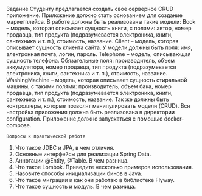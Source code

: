 Задание
	Студенту предлагается создать свое серверное CRUD приложение. Приложение должно стать основанием для создание маркетплейса. В работе должны быть реализованы такие модели:
    Book – модель, которая описывает сущность книги, с полями: 
автор, 
номер продавца, 
тип продукта (подразумевается электроника, книги, сантехника и т. п.), 
стоимость, 
название.
    Client – модель, которая описывает сущность клиента сайта. У модели должны быть поля: 
имя, 
электронная почта, 
логин,
пароль.
	Telephone – модель, описывающая сущность телефона. Обязательные поля: 
производитель, 
объем аккумулятора, 
номер продавца, 
тип продукта (подразумевается электроника, книги, сантехника и т. п.), 
стоимость, 
название.
	WashingMachine – модель, которая описывает сущность стиральной машины, с такими полями: 
производитель, 
объем бака, 
номер продавца, 
тип продукта (подразумевается электроника, книги, сантехника и т. п.), 
стоимость, 
название.
	Так же должны быть контроллеры, которые позволят манипулировать модели (CRUD). Вся настройка приложения должна быть реализована в директории configuration. Приложение должно запускаться с помощью docker-compose.

	Вопросы к практической работе
1.	Что такое JDBC и JPA, в чем отличия.
2.	Основные интерфейсы для реализации Spring Data.
3.	Аннотации @Entity, @Table. В чем разница.
4.	Что такое Lombok. Приведите несколько примеров использования.
5.	Назовите способы инициализации бинов в Java.
6.	Что такое миграции и как они работаю в библиотеке Flyway.
7.	Что такое сущность и модуль. В чем разница.
 